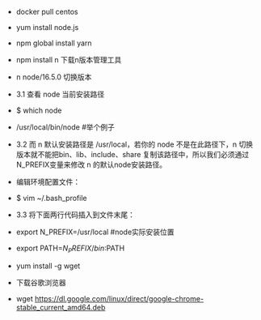 * docker pull centos
* yum install node.js
* npm global install yarn
* npm install n 下载n版本管理工具
* n node/16.5.0 切换版本


* 3.1 查看 node 当前安装路径

* $ which node
* /usr/local/bin/node #举个例子
* 3.2 而 n 默认安装路径是 /usr/local，若你的 node 不是在此路径下，n 切换版本就不能把bin、lib、include、share 复制该路径中，所以我们必须通过N_PREFIX变量来修改 n 的默认node安装路径。
* 编辑环境配置文件：

* $  vim ~/.bash_profile
* 3.3 将下面两行代码插入到文件末尾：

* export N_PREFIX=/usr/local #node实际安装位置
* export PATH=$N_PREFIX/bin:$PATH

* yum install -g wget

* 下载谷歌浏览器
* wget https://dl.google.com/linux/direct/google-chrome-stable_current_amd64.deb
